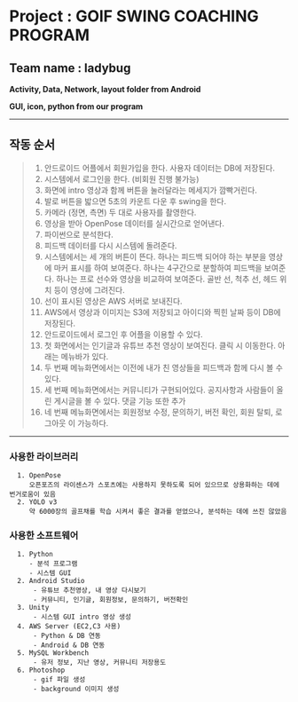# Project : GOlF SWING COACHING PROGRAM
## Team name : ladybug


**Activity, Data, Network, layout folder from Android**

**GUI, icon, python from our program**

-------
## 작동 순서
> 1. 안드로이드 어플에서 회원가입을 한다. 사용자 데이터는 DB에 저장된다.
> 2. 시스템에서 로그인을 한다. (비회원 진행 불가능)
> 3. 화면에 intro 영상과 함께 버튼을 눌러달라는 메세지가 깜빡거린다.
> 4. 발로 버튼을 밟으면 5초의 카운트 다운 후 swing을 한다.
> 5. 카메라 (정면, 측면) 두 대로 사용자를 촬영한다.
> 6. 영상을 받아 OpenPose 데이터를 실시간으로 얻어낸다.
> 7. 파이썬으로 분석한다.
> 8. 피드백 데이터를 다시 시스템에 돌려준다.
> 9. 시스템에서는 세 개의 버튼이 뜬다.
    하나는 피드백 되어야 하는 부분을 영상에 마커 표시를 하여 보여준다.
    하나는 4구간으로 분할하여 피드백을 보여준다.
    하나는 프로 선수와 영상을 비교하여 보여준다. 골반 선, 척추 선, 헤드 위치 등이 영상에 그려진다.
> 10. 선이 표시된 영상은 AWS 서버로 보내진다.
> 11. AWS에서 영상과 이미지는 S3에 저장되고 아이디와 찍힌 날짜 등이 DB에 저장된다.
> 12. 안드로이드에서 로그인 후 어플을 이용할 수 있다.
> 13. 첫 화면에서는 인기글과 유튜브 추천 영상이 보여진다. 클릭 시 이동한다. 아래는 메뉴바가 있다.
> 14. 두 번째 메뉴화면에서는 이전에 내가 친 영상들을 피드백과 함께 다시 볼 수 있다.
> 15. 세 번째 메뉴화면에서는 커뮤니티가 구현되어있다. 공지사항과 사람들이 올린 게시글을 볼 수 있다. 댓글 기능 또한 추가
> 16. 네 번째 메뉴화면에서는 회원정보 수정, 문의하기, 버전 확인, 회원 탈퇴, 로그아웃 이 가능하다.


----
### 사용한 라이브러리
      1. OpenPose 
         오픈포즈의 라이센스가 스포츠에는 사용하지 못하도록 되어 있으므로 상용화하는 데에 번거로움이 있음
      2. YOLO v3
         약 6000장의 골프채를 학습 시켜서 좋은 결과를 얻었으나, 분석하는 데에 쓰진 않았음

### 사용한 소프트웨어

      1. Python
         - 분석 프로그램
         - 시스템 GUI
      2. Android Studio
          - 유튜브 추천영상, 내 영상 다시보기
          - 커뮤니티, 인기글, 회원정보, 문의하기, 버전확인 
      3. Unity
          - 시스템 GUI intro 영상 생성
      4. AWS Server (EC2,C3 사용)
          - Python & DB 연동
          - Android & DB 연동
      5. MySQL Workbench
          - 유저 정보, 지난 영상, 커뮤니티 저장용도
      6. Photoshop
          - gif 파일 생성
          - background 이미지 생성
